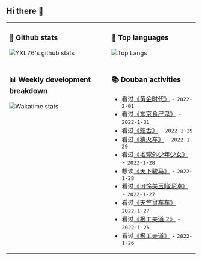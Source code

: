 ## Hi there 👋

<table>
<tr>
<td valign="top" width="54%">

### 🔭 Github stats

![YXL76's github stats](https://github-readme-stats.yxl76.vercel.app/api?username=YXL76&count_private=true&show_icons=true&include_all_commits=true&theme=prussian&line_height=28&disable_animations=true)

</td>

<td valign="top" width="46%">

### 🌱 Top languages

![Top Langs](https://github-readme-stats.yxl76.vercel.app/api/top-langs/?username=YXL76&layout=compact&theme=prussian&langs_count=8&hide=HTML,CSS,SCSS)

</td>
</tr>
<tr>
<td valign="top" width="54%">

### 📊 Weekly development breakdown

![Wakatime stats](https://github-readme-stats.yxl76.vercel.app/api/wakatime?username=YXL76&layout=compact&theme=prussian)


</td>
<td valign="top" width="46%">

### 📚 Douban activities

- 看过[《黄金时代》](http://movie.douban.com/subject/1294100/) - `2022-2-01`
- 看过[《东京食尸鬼》](http://movie.douban.com/subject/25813403/) - `2022-1-31`
- 看过[《蛇舌》](http://movie.douban.com/subject/4068816/) - `2022-1-29`
- 看过[《猜火车》](http://movie.douban.com/subject/1292528/) - `2022-1-29`
- 看过[《地球外少年少女》](http://movie.douban.com/subject/30227845/) - `2022-1-28`
- 想读[《天下骏马》](https://book.douban.com/subject/35178386/) - `2022-1-28`
- 看过[《可怜美玉陷泥淖》](http://movie.douban.com/subject/1812109/) - `2022-1-27`
- 看过[《天竺鼠车车》](http://movie.douban.com/subject/35314507/) - `2022-1-27`
- 看过[《极工夫道 2》](http://movie.douban.com/subject/35597290/) - `2022-1-26`
- 看过[《极工夫道》](http://movie.douban.com/subject/35559527/) - `2022-1-26`

</td>
</tr>
</table>

<!--
**YXL76/YXL76** is a ✨ _special_ ✨ repository because its `README.md` (this file) appears on your GitHub profile.

Here are some ideas to get you started:

- 🔭 I’m currently working on ...
- 🌱 I’m currently learning ...
- 👯 I’m looking to collaborate on ...
- 🤔 I’m looking for help with ...
- 💬 Ask me about ...
- 📫 How to reach me: ...
- 😄 Pronouns: ...
- ⚡ Fun fact: ...
-->

